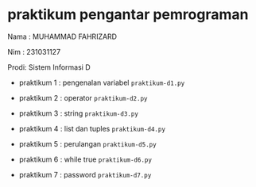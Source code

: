 # praktikum pengantar pemrograman
<p> Nama : MUHAMMAD FAHRIZARD </p>
<P> Nim  : 231031127</P>
<P> Prodi: Sistem Informasi D </P>

* praktikum 1 : pengenalan variabel
  `praktikum-d1.py`

* praktikum 2 : operator
  `praktikum-d2.py`

* praktikum 3 : string
  `praktikum-d3.py`

* praktikum 4 : list dan tuples
  `praktikum-d4.py`

* praktikum 5 : perulangan
  `praktikum-d5.py`

* praktikum 6 : while true
  `praktikum-d6.py`

* praktikum 7 : password
  `praktikum-d7.py`

